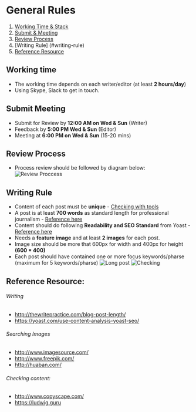 # General Rules

1. [Working Time & Stack](#working-time)
2. [Submit & Meeting](#submit-meeting)
3. [Review Process](#review-process) 
4. [Writing Rule] (#writing-rule)
5. [Reference Resource](reference-resource)


## Working time
- The working time depends on each writer/editor (at least **2 hours/day**)
- Using Skype, Slack to get in touch.

## Submit Meeting
- Submit for Review by **12:00 AM on Wed & Sun** (Writer)
- Feedback by **5:00 PM Wed & Sun** (Editor)
- Meeting at **6:00 PM on Wed & Sun** (15-20 mins)

## Review Process
- Process review should be followed by diagram below:
![Review Proccess](https://monosnap.com/file/e3E2QjfmjtGQSCKsD75EJqYl7dEKZi.png)

## Writing Rule
- Content of each post must be **unique** - [Checking with tools](http://www.copyscape.com/)
- A post is at least **700 words** as standard length for professional journalism - [Reference here](http://thewritepractice.com/blog-post-length/)
- Content should do following **Readability and SEO Standard** from Yoast - [Reference here](https://yoast.com/use-content-analysis-yoast-seo/)
- Needs a **feature image** and at least **2 images** for each post.
- Image size should be more that 600px for width and 400px for height **(600 * 400)**
- Each post should have contained one or more focus keywords/pharse (maximum for 5 keywords/pharse)
![Long post](https://monosnap.com/file/QGZ4OXQUxUyWjfr94amnZrjpLD30mJ.png)
![Checking](https://monosnap.com/file/ztxFR9iGfaRhsqcDKvmUvdnvjf1Us7.png)

## Reference Resource:
###### Writing
- http://thewritepractice.com/blog-post-length/
- https://yoast.com/use-content-analysis-yoast-seo/

###### Searching Images
- http://www.imagesource.com/
- http://www.freepik.com/
- http://huaban.com/

###### Checking content:
- http://www.copyscape.com/
- https://ludwig.guru
